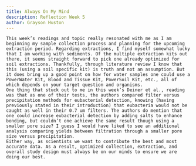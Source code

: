 ```yaml
---
title: Always On My Mind
description: Reflection Week 5
author: Grayson Huston
---
```


	This week’s readings and topic really resonated with me as I am beginning my sample collection process and planning for the upcoming extraction period. Regarding extractions, I find myself somewhat lucky that I am working with sediments. Of the multiple extraction kits out there, it seems straight forward to pick one already optimized for soil extractions. Thankfully, through literature review I know that this (using a soil specific kit) is truth and not an assumption. But it does bring up a good point on how for water samples one could use a PowerWater Kit, Blood and Tissue Kit, PowerSoil Kit, etc., all of which depends on your target question and organisms. 
	One thing that stuck out to me in this week’s Deiner et al., reading was that as one of their tests, the authors compared filter versus precipitation methods for eubacterial detection, knowing (having previously stated in their introduction) that eubacteria would not be caught as well in their 0.7 um filters. The authors do mention that one could increase eubacterial detection by adding salts to enhance bonding, but couldn’t one achieve the same result though using a smaller pore size? I guess I would have liked to see an additional analysis comparing yields between filtration through a smaller pore size versus precipitation. 
	Either way, as scientists we want to contribute the best and most accurate data. As a result, optimized collection, extraction, and overall study design must always be on our minds to ensure we are doing our best. 

